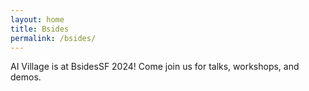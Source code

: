 ```yaml
---
layout: home
title: Bsides 
permalink: /bsides/
---
```


AI Village is at BsidesSF 2024!
Come join us for talks, workshops, and demos.

